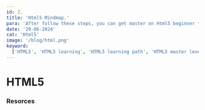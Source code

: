 ```yaml
---
id: 2,
title: 'Html5 Mindmap.'
para: 'After follow these steps, you can get master on Html5 beginner to master level.'
date: '29-06-2024'
cat: 'Html5'
image: '/blog/html.png'
keyword:
  ['HTML5', 'HTML5 learning', 'HTML5 learning path', 'HTML5 master level']
---
```


# HTML5

### Resorces

